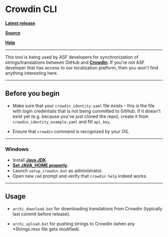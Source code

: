 Crowdin CLI
===================

**[Latest release](https://crowdin.com/downloads/crowdin-cli.zip)**

**[Source](https://github.com/crowdin/crowdin-cli-2)**

**[Help](https://support.crowdin.com/cli-tool/#cli-2)**

---

This tool is being used by ASF developers for synchronization of strings/translations between GitHub and **[Crowdin](https://github.com/JustArchi/ArchiSteamFarm/wiki/Localization)**. If you're not ASF developer that has access to our localization platform, then you won't find anything interesting here.

---

## Before you begin

- Make sure that your ```crowdin_identity.yaml``` file exists - this is the file with login credentials that is not being committed to GitHub. If it doesn't exist yet (e.g. because you've just cloned the repo), create it from ```crowdin_identity_example.yaml``` and fill ```api_key```.

- Ensure that ```crowdin``` command is recognized by your OS.

---

### Windows

- Install **[Java JDK](http://www.oracle.com/technetwork/java/javase/downloads/index.html)**.
- **[Set JAVA_HOME properly](https://confluence.atlassian.com/doc/setting-the-java_home-variable-in-windows-8895.html)**.
- Launch ```setup_crowdin.bat``` as administrator.
- Open new ```cmd``` prompt and verify that ```crowdin help``` indeed works.

---

## Usage

- ```archi_download.bat``` for downloading translations from Crowdin (typically last commit before release).

- ```archi_upload.bat``` for pushing strings to Crowdin (when any *Strings.resx file gets modified).

